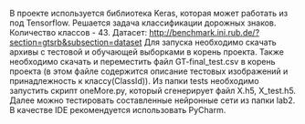 В проекте используется библиотека Keras, которая может работать из под Tensorflow.
Решается задача классификации дорожных знаков. Количество классов - 43. Датасет: http://benchmark.ini.rub.de/?section=gtsrb&subsection=dataset
Для запуска необходимо скачать архивы с тестовой и обучающей выборками в корень проекта. Также необходимо скачать и переместить файл GT-final_test.csv в корень проекта (в этом файле содержится описание тестовых изображений и принадлежность к классу(ClassId)).
Из папки tests необходимо запустить скрипт oneMore.py, который сгенерирует файл X.h5, X_test.h5.
Далее можно тестировать составленные нейронные сети из папки lab2.
В качестве IDE рекомендуется использовать PyCharm.
